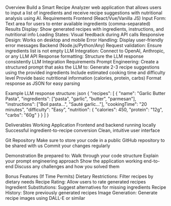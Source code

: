 Overview
Build a Smart Recipe Analyzer web application that allows users to input a list of ingredients and receive recipe suggestions with nutritional analysis using AI.
Requirements
Frontend (React/Vue/Vanilla JS)
Input Form: Text area for users to enter available ingredients (comma-separated)
Results Display: Show generated recipes with ingredients, instructions, and nutritional info
Loading States: Visual feedback during API calls
Responsive Design: Works on desktop and mobile
Error Handling: Display user-friendly error messages
Backend (Node.js/Python/Any)
Request validation: Ensure ingredients list is not empty
LLM Integration: Connect to OpenAI, Anthropic, or any LLM API
Response formatting: Structure the LLM response consistently
LLM Integration Requirements
Prompt Engineering: Create a structured prompt that asks the LLM to:
Generate 2-3 recipe suggestions using the provided ingredients
Include estimated cooking time and difficulty level
Provide basic nutritional information (calories, protein, carbs)
Format response as JSON for easy parsing

Example LLM response structure:
json
{
"recipes": [
{
"name": "Garlic Butter Pasta",
"ingredients": ["pasta", "garlic", "butter", "parmesan"],
"instructions": ["Boil pasta...", "Sauté garlic..."],
"cookingTime": "20 minutes",
"difficulty": "Easy",
"nutrition": {
"calories": 450,
"protein": "12g",
"carbs": "60g"
}
}
]
}

Deliverables
Working Application
Frontend and backend running locally
Successful ingredient-to-recipe conversion
Clean, intuitive user interface

Git Repository
Make sure to store your code in a public GitHub repository to be shared with us
Commit your changes regularly

Demonstration
Be prepared to:
Walk through your code structure
Explain your prompt engineering approach
Show the application working end-to-end
Discuss any challenges and how you solved them

Bonus Features (If Time Permits)
Dietary Restrictions: Filter recipes by dietary needs
Recipe Rating: Allow users to rate generated recipes
Ingredient Substitutions: Suggest alternatives for missing ingredients
Recipe History: Store previously generated recipes
Image Generation: Generate recipe images using DALL-E or similar
